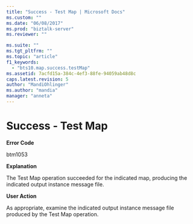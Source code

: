 ```yaml
---
title: "Success - Test Map | Microsoft Docs"
ms.custom: ""
ms.date: "06/08/2017"
ms.prod: "biztalk-server"
ms.reviewer: ""

ms.suite: ""
ms.tgt_pltfrm: ""
ms.topic: "article"
f1_keywords: 
  - "bts10.map.success.testMap"
ms.assetid: 7acfd15a-384c-4ef3-88fe-94059ab48d8c
caps.latest.revision: 5
author: "MandiOhlinger"
ms.author: "mandia"
manager: "anneta"
---
```

# Success - Test Map
**Error Code**  
  
 btm1053  
  
 **Explanation**  
  
 The Test Map operation succeeded for the indicated map, producing the indicated output instance message file.  
  
 **User Action**  
  
 As appropriate, examine the indicated output instance message file produced by the Test Map operation.